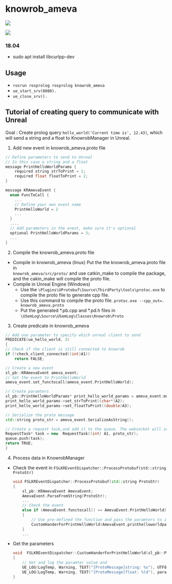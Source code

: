 
# knowrob_ameva

![](documentation/GIF/dw_sim_prospection.gif)

![](documentation/GIF/drawer_sim_prospection.gif)

### 18.04

* sudo apt install libcurlpp-dev
 
## Usage

* `rosrun rosprolog rosprolog knowrob_ameva`
* `ue_start_srv(8080).`
* `ue_close_srv().`

## Tutorial of creating query to communicate with Unreal
Goal : Create prolog query `hello_world('Current time is', 12.43)`, which will send a string and a float to KnowrobManager in Unreal.

1. Add new event in knowrob_ameva.proto file

```cpp
// Define parameters to send to Unreal
// In this case a string and a float
message PrintHelloWorldParams {
	required string strToPrint = 1;
	required float floatToPrint = 2;
}

message KRAmevaEvent {
  enum FuncToCall {
    ...
    // Define your own event name
    PrintHelloWorld = 2
    ...
  } 
  ....
  // Add parameters in the event, make sure it's optional
  optional PrintHelloWorldParams = 3;
  ...
}
```

2.  Compile the knowrob_ameva.proto file
- Compile in knowrob_ameva (linux)
Put the the knowrob_ameva.proto file in  
`knowrob_ameva/src/proto/` and use catkin_make to compile the package, and the cakin_make will compile the proto file.
- Compile in Unreal Engine (Windows)
	- Use the `\Plugins\UProtobuf\Source\ThirdParty\tools\protoc.exe` to compile the proto file to generate cpp file.
	- Use this command to compile the proto file. `protoc.exe --cpp_out=. knowrob_ameva.proto`
	- Put the generated *.pb.cpp and *.pd.h files in `\USemLog\Source\USemLog\Classes\Knowrob\Proto`
3. Create predicate in knowrob_ameva

```cpp
// Add one parameter to specify which unreal client to send
PREDICATE(ue_hello_world, 3)
{
// Check if the client is still connected to knowrob
if (!check_client_connected((int)A1))
	return FALSE;

// Create a new event
sl_pb::KRAmevaEvent ameva_event;
// Set the event to PrintHelloWorld
ameva_event.set_functocall(ameva_event.PrintHelloWorld);

// Create paramters
sl_pb::PrintHelloWorldParams* print_hello_world_params = ameva_event.mutable_printhelloworldparams();
print_hello_world_params->set_strToPrint((char*)A2);
print_hello_world_params->set_floatToPrint((double)A3);

// Serialize the proto message
std::string proto_str = ameva_event.SerializeAsString();

// Create a request task,and add it to the queue. The websocket will send it to unreal.
RequestTask* task = new  RequestTask((int) A1, proto_str);
queue.push(task);
return TRUE;
}
```

4. Process data in KnowrobManager
- Check the event in `FSLKREventDispatcher::ProcessProtobuf(std::string  ProtoStr)`
	```cpp
	void FSLKREventDispatcher::ProcessProtobuf(std::string ProtoStr)
	{
		sl_pb::KRAmevaEvent AmevaEvent;
		AmevaEvent.ParseFromString(ProtoStr);
		...
		// Check the event
		else if (AmevaEvent.functocall() == AmevaEvent.PrintHelloWorld)
		{
			// Use pre-defined the function and pass the paramters to it  
			CustomHanderForPrintHelloWorld(AmevaEvent.printhelloworldparam());
		}
		...
	```
	
- Get the parameters 

	```cpp	
	void  FSLKREventDispatcher::CustomHanderForPrintHelloWorld(sl_pb::PrintHelloWorldParams  params)
	{
		// Get and log the paramter value and 
		UE_LOG(LogTemp, Warning, TEXT("[ProtoMessage]string: %s"), UTF8_TO_TCHAR(params.strtoprint().c_str()));
		UE_LOG(LogTemp, Warning, TEXT("[ProtoMessage]float: %ld"), params.floattoprint());
	}
	```
